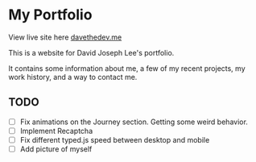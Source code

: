 # My Portfolio

View live site here [davethedev.me](https://davethedev.me)

This is a website for David Joseph Lee's portfolio.

It contains some information about me, a few of my recent projects, my work history, and a way to contact me.

## TODO

* [ ] Fix animations on the Journey section. Getting some weird behavior.
* [ ] Implement Recaptcha
* [ ] Fix different typed.js speed between desktop and mobile
* [ ] Add picture of myself

